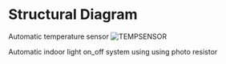 # Structural Diagram 


Automatic temperature sensor 
![TEMPSENSOR](https://user-images.githubusercontent.com/98872514/163211314-3ea3c31f-e5c2-4132-88e6-1bbad734423c.PNG)

Automatic indoor light on_off system using using photo resistor



